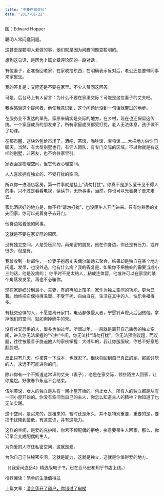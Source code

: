 ```yaml
---
title: "不要在家交际"
date: "2017-01-22"
---
```


图：Edward Hopper

聪明人常问蠢问题。

这甚至是聪明人爱做的事，他们就是因为问蠢问题变聪明的。

想到这句话，是因为上篇文章评论区的一段对话：

有位妻子，正准备回老家，在家收拾东西，在明确表示反对后，老公还是要带同事来家里坐。

我的答复是：交际还是不要在家里。不少人赞同这回答。

可是，后台马上有人留言：为什么不要在家里交际？可能是这位妻子的丈夫吧。

我得感谢这个提问者，他使我意识到，这个问题远没到一句话就带过的地步。

在服务业不发达的早先，家原来确实是交际的地方，在乡村，现在也还保留这传统。一个家庭成员的朋友来了，所有家庭成员都受打扰，老人无法休息，孩子做不了功课。

在都市圈，这块外包给市场了，酒吧，茶馆，咖啡馆，麻将馆……大把地方供你们聊天。当然，有大型别墅也行，有佣人团队，有专门交际的区域。不过你就是有这样的别墅，非密友，也不会往家里引。

家表面是物理空间，但它代表心理空间。

人人喜欢拥有独立的、不受打扰的空间。

所以你一进酒店客房，第一件事就是挂上“请勿打扰”。你真不是那么爱干见不得人的事，只不过是看看电视，读读书，无所事事，当然，你也可以光着身子走来走去。

家比酒店好的地方是，你不挂“请勿打扰”，也没陌生人开门进来。只有你熟悉的丈夫回家，你可以光着身子去开门。

他身边站着他的同事。

这就是不要在家交际的原因。  

没有独立空间，人是受压抑的，再亲密的朋友，他在你身边，你还是有压力，或许很少，但是有。

我曾收到一封邮件，一位妻子抱怨丈夫偶尔骗她去聚会，结果却是独自在某个地方闲逛、发呆，也没外遇，他有什么病？我的答复是，如果你不把独处的需要当成小三的话，他是没病的； 你平时不是太粘人，粘成连体婴，他或许可以在家里的某个角落发发呆，再也不必骗你。

现在家庭细分到最小，夫妻，有的再加上孩子。家作为独立空间的功能，更为显著。始终把它保持得温暖、不受干扰、自由自在，生活在其中的人，快乐幸福得多。  

有社交恐惧的人，不愿意离开家门，电话都像侵入者，宁愿铃声熄灭后回微信。拿掉他们的空间，就如剥掉蜗牛的壳。

没有社交恐惧的人，很多也怕过年。所谓过年，一般就是离开自己熟悉的独立空间，进入你无法掌握的“公共”空间，你无法挂“请勿打扰”，你无法预测议题，而议题，往往被最善于胁迫他人的家伙掌握：大过年的，我让你服服软，你总不好意思翻脸吧。

反正只有几天，你核算一下成本，也就忍了。很快将回到自己真正的家，那些讨厌的人，永远不可能进你的门。

除非你有一个不知道这常识的丈夫（妻子），老是在家交际，领些陌生人回家，让你尴尬。好像春节永远不会结束。

伍尔芙说，女人的独立是从有一间小屋开始的。何止女人，所有人的独立都是从有一间小屋开始的。你没有空间当自己的主人，你怎么知道主人的精神？你知道了也无法实践。  

这个空间，是买来的，是租来的，暂时还是永久，并不是特别重要，重要的是，要把干扰降到最低，有这意识，并有这能力。

这样的空间，是爱的庇护所，你若不顾配偶的拒绝，执意要带生人回家，那么，你迟早会变成配偶的生人。

为你爱的人守住私密空间，这就是爱。

为你自己守住秘密空间，这就是能力，这就是独立，这就是你值得爱的地方。

（《我爱问连岳4》精选版电子书，已在亚马逊和知乎书店上线。）

推荐阅读：[简单的生活值得过](http://mp.weixin.qq.com/s?__biz=MjM5NDU0Mjk2MQ==&mid=2651622688&idx=1&sn=a60ee2473e863537c237b84c654cd614&chksm=bd7e093e8a098028ca7489111ddbd2f533129282da51bd9af6f77676ad8484494cb77b0e82f5&scene=21#wechat_redirect)  

上篇文章：[潘金莲开了窗户，你错过了电梯](http://mp.weixin.qq.com/s?__biz=MjM5NDU0Mjk2MQ==&mid=2651622699&idx=1&sn=6a1cf3c662b6fed6f7967a7644cd5766&chksm=bd7e09358a0980237e258430c97f4efea796046136390bac1efc4f08a2634f1b6188f18640cc&scene=21#wechat_redirect)
